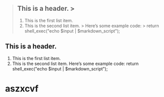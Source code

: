 > ## This is a header. >
> 1. This is the first list item.
> 2. This is the second list item. >
> Here’s some example code: >
> return shell_exec("echo $input | $markdown_script");


## This is a header. 
1. This is the first list item.
2. This is the second list item. 
Here’s some example code: 
return shell_exec("echo $input | $markdown_script");

aszxcvf
 =======
